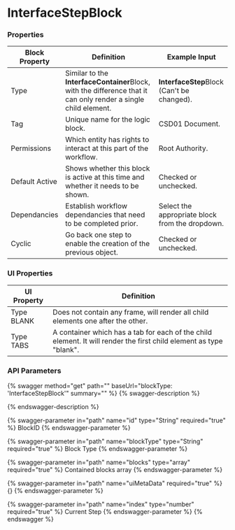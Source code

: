 # InterfaceStepBlock

### Properties

| Block Property | Definition                                                                                                      | Example Input                                   |
| -------------- | --------------------------------------------------------------------------------------------------------------- | ----------------------------------------------- |
| Type           | Similar to the **InterfaceContainer**Block, with the difference that it can only render a single child element. | **InterfaceStep**Block (Can't be changed).      |
| Tag            | Unique name for the logic block.                                                                                | CSD01 Document.                                 |
| Permissions    | Which entity has rights to interact at this part of the workflow.                                               | Root Authority.                                 |
| Default Active | Shows whether this block is active at this time and whether it needs to be shown.                               | Checked or unchecked.                           |
| Dependancies   | Establish workflow dependancies that need to be completed prior.                                                | Select the appropriate block from the dropdown. |
| Cyclic         | Go back one step to enable the creation of the previous object.                                                 | Checked or unchecked.                           |

### UI Properties

| UI Property | Definition                                                                                                         |
| ----------- | ------------------------------------------------------------------------------------------------------------------ |
| Type BLANK  | Does not contain any frame, will render all child elements one after the other.                                    |
| Type TABS   | A container which has a tab for each of the child element. It will render the first child element as type "blank". |

### API Parameters

{% swagger method="get" path="" baseUrl="blockType: 'InterfaceStepBlock'" summary="" %}
{% swagger-description %}

{% endswagger-description %}

{% swagger-parameter in="path" name="id" type="String" required="true" %}
BlockID
{% endswagger-parameter %}

{% swagger-parameter in="path" name="blockType" type="String" required="true" %}
Block Type
{% endswagger-parameter %}

{% swagger-parameter in="path" name="blocks" type="array" required="true" %}
Contained blocks array
{% endswagger-parameter %}

{% swagger-parameter in="path" name="uiMetaData" required="true" %}
{}
{% endswagger-parameter %}

{% swagger-parameter in="path" name="index" type="number" required="true" %}
Current Step
{% endswagger-parameter %}
{% endswagger %}


